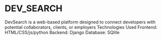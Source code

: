 # DEV_SEARCH
DevSearch is a web-based platform designed to connect developers with potential collaborators, clients, or employers
Technologies Used
Frontend: HTML/CSS/js/python
Backend: Django
Database: SQlite
